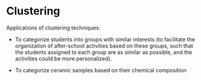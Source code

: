# Clustering
Applications of clustering techniques:

- To categorize students into groups with similar interests (to facilitate the organization of after-school activities based on these groups, such that the students assigned to each group are as similar as possible, and the activities could be more personalized).

- To categorize ceramic samples based on their chemical composition 

